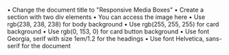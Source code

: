 •	Change the document title to "Responsive Media Boxes"
•	Create a section with two div elements
•	You can access the image here
•	Use rgb(238, 238, 238) for body background
•	Use rgb(255, 255, 255) for card background
•	Use rgb(0, 153, 0) for card button background
•	Use font Georgia, serif with size 1em/1.2 for the headings
•	Use font Helvetica, sans-serif for the document
